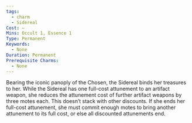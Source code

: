 ```yaml
---
tags:
  - charm
  - Sidereal
Cost: —
Mins: Occult 1, Essence 1
Type: Permanent
Keywords:
  - None
Duration: Permanent
Prerequisite Charms:
  - None
---
```

Bearing the iconic panoply of the Chosen, the Sidereal binds her treasures to her. While the Sidereal has one full-cost attunement to an artifact weapon, she reduces the attunement cost of further artifact weapons by three motes each. This doesn’t stack with other discounts. If she ends her full-cost attunement, she must commit enough motes to bring another attunement to its full cost, or else all discounted attunements end.
